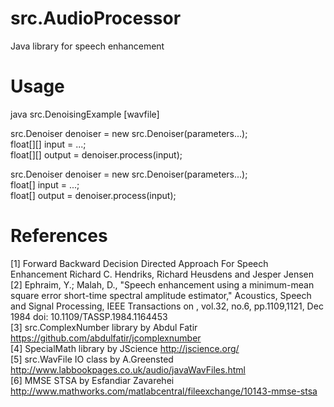 src.AudioProcessor
==============

Java library for speech enhancement

Usage
==============
java src.DenoisingExample [wavfile]

src.Denoiser denoiser = new src.Denoiser(parameters...);<br/>
float[][] input = ...;<br/>
float[][] output = denoiser.process(input);<br/>

src.Denoiser denoiser = new src.Denoiser(parameters...);<br/>
float[] input = ...;<br/>
float[] output = denoiser.process(input);<br/>

References
==============
[1] Forward Backward Decision Directed Approach For Speech Enhancement Richard C. Hendriks, Richard Heusdens and Jesper Jensen<br/>
[2] Ephraim, Y.; Malah, D., "Speech enhancement using a minimum-mean square error short-time spectral amplitude estimator," Acoustics, Speech and Signal Processing, IEEE Transactions on , vol.32, no.6, pp.1109,1121, Dec 1984
doi: 10.1109/TASSP.1984.1164453<br/>
[3] src.ComplexNumber library by Abdul Fatir https://github.com/abdulfatir/jcomplexnumber <br/>
[4] SpecialMath library by JScience http://jscience.org/ <br/>
[5] src.WavFile IO class by A.Greensted http://www.labbookpages.co.uk/audio/javaWavFiles.html <br/>
[6] MMSE STSA by Esfandiar Zavarehei http://www.mathworks.com/matlabcentral/fileexchange/10143-mmse-stsa

 

 


